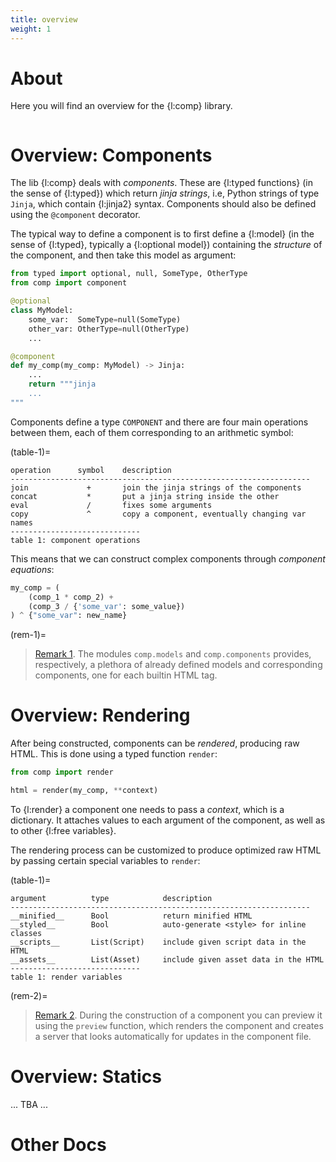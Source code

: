 ```yaml
---
title: overview
weight: 1
---
```


# About

Here you will find an overview for the {l:comp} library.

```{toc}
```

# Overview: Components

The lib {l:comp} deals with _components_. These are {l:typed functions} (in the sense of {l:typed}) which return _jinja strings_, i.e, Python strings of type `Jinja`, which contain {l:jinja2} syntax. Components should also be defined using the `@component` decorator.

The typical way to define a component is to first define a {l:model} (in the sense of {l:typed}, typically a {l:optional model}) containing the _structure_ of the component, and then take this model as argument:

```python
from typed import optional, null, SomeType, OtherType
from comp import component

@optional
class MyModel:
    some_var:  SomeType=null(SomeType)
    other_var: OtherType=null(OtherType)
    ...

@component
def my_comp(my_comp: MyModel) -> Jinja:
    ...
    return """jinja
    ...
"""
```

Components define a type `COMPONENT` and there are four main operations between them, each of them corresponding to an arithmetic symbol:

(table-1)=
```
operation      symbol    description
-------------------------------------------------------------------
join             +       join the jinja strings of the components
concat           *       put a jinja string inside the other
eval             /       fixes some arguments
copy             ^       copy a component, eventually changing var names
-----------------------------
table 1: component operations
```

This means that we can construct complex components through _component equations_:

```python
my_comp = (
    (comp_1 * comp_2) +
    (comp_3 / {'some_var': some_value})
) ^ {"some_var": new_name}
```

(rem-1)=
> [Remark 1](#rem-1). The modules `comp.models` and `comp.components` provides, respectively, a plethora of already defined models and corresponding components, one for each builtin HTML tag.

# Overview: Rendering

After being constructed, components can be _rendered_, producing raw HTML. This is done using a typed function `render`:

```python
from comp import render

html = render(my_comp, **context)
```

To {l:render} a component one needs to pass a _context_, which is a dictionary. It attaches values to each argument of the component, as well as to other {l:free variables}.

The rendering process can be customized to produce optimized raw HTML by passing certain special variables to `render`:

(table-1)=
```
argument          type            description
-------------------------------------------------------------------
__minified__      Bool            return minified HTML
__styled__        Bool            auto-generate <style> for inline classes
__scripts__       List(Script)    include given script data in the HTML
__assets__        List(Asset)     include given asset data in the HTML
-----------------------------
table 1: render variables
```

(rem-2)=
> [Remark 2](#rem-2). During the construction of a component you can preview it using the `preview` function, which renders the component and creates a server that looks automatically for updates in the component file. 

# Overview: Statics

... TBA ...

# Other Docs

```{toc-dir}
```
